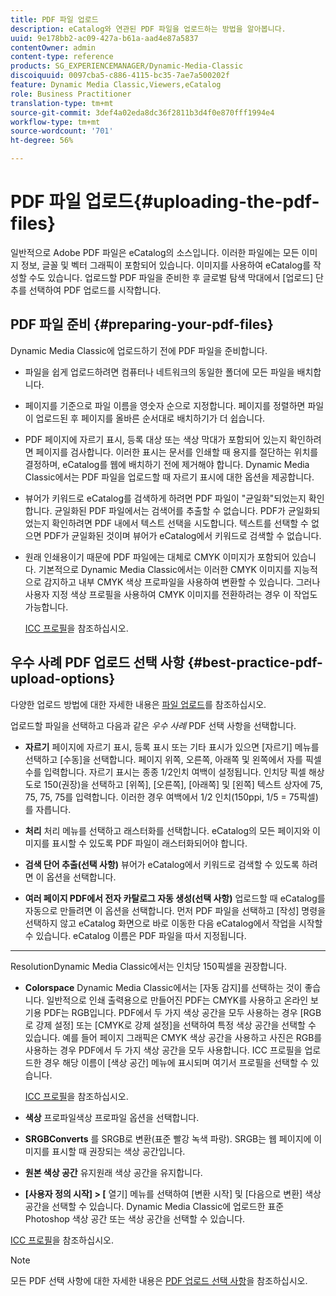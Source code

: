 ```yaml
---
title: PDF 파일 업로드
description: eCatalog와 연관된 PDF 파일을 업로드하는 방법을 알아봅니다.
uuid: 9e178bb2-ac09-427a-b61a-aad4e87a5837
contentOwner: admin
content-type: reference
products: SG_EXPERIENCEMANAGER/Dynamic-Media-Classic
discoiquuid: 0097cba5-c886-4115-bc35-7ae7a500202f
feature: Dynamic Media Classic,Viewers,eCatalog
role: Business Practitioner
translation-type: tm+mt
source-git-commit: 3def4a02eda8dc36f2811b3d4f0e870fff1994e4
workflow-type: tm+mt
source-wordcount: '701'
ht-degree: 56%

---
```



# PDF 파일 업로드{#uploading-the-pdf-files}

일반적으로 Adobe PDF 파일은 eCatalog의 소스입니다. 이러한 파일에는 모든 이미지 정보, 글꼴 및 벡터 그래픽이 포함되어 있습니다. 이미지를 사용하여 eCatalog를 작성할 수도 있습니다. 업로드할 PDF 파일을 준비한 후 글로벌 탐색 막대에서 [업로드] 단추를 선택하여 PDF 업로드를 시작합니다.

## PDF 파일 준비 {#preparing-your-pdf-files}

Dynamic Media Classic에 업로드하기 전에 PDF 파일을 준비합니다.

* 파일을 쉽게 업로드하려면 컴퓨터나 네트워크의 동일한 폴더에 모든 파일을 배치합니다.
* 페이지를 기준으로 파일 이름을 영숫자 순으로 지정합니다. 페이지를 정렬하면 파일이 업로드된 후 페이지를 올바른 순서대로 배치하기가 더 쉽습니다.
* PDF 페이지에 자르기 표시, 등록 대상 또는 색상 막대가 포함되어 있는지 확인하려면 페이지를 검사합니다. 이러한 표시는 문서를 인쇄할 때 용지를 절단하는 위치를 결정하며, eCatalog를 웹에 배치하기 전에 제거해야 합니다. Dynamic Media Classic에서는 PDF 파일을 업로드할 때 자르기 표시에 대한 옵션을 제공합니다.
* 뷰어가 키워드로 eCatalog를 검색하게 하려면 PDF 파일이 &quot;균일화&quot;되었는지 확인합니다. 균일화된 PDF 파일에서는 검색어를 추출할 수 없습니다. PDF가 균일화되었는지 확인하려면 PDF 내에서 텍스트 선택을 시도합니다. 텍스트를 선택할 수 없으면 PDF가 균일화된 것이며 뷰어가 eCatalog에서 키워드로 검색할 수 없습니다.
* 원래 인쇄용이기 때문에 PDF 파일에는 대체로 CMYK 이미지가 포함되어 있습니다. 기본적으로 Dynamic Media Classic에서는 이러한 CMYK 이미지를 지능적으로 감지하고 내부 CMYK 색상 프로파일을 사용하여 변환할 수 있습니다. 그러나 사용자 지정 색상 프로필을 사용하여 CMYK 이미지를 전환하려는 경우 이 작업도 가능합니다. 

   [ICC 프로필](icc-profiles.md#icc_profiles)을 참조하십시오.

## 우수 사례 PDF 업로드 선택 사항  {#best-practice-pdf-upload-options}

다양한 업로드 방법에 대한 자세한 내용은 [파일 업로드](uploading-files.md#uploading_your_files)를 참조하십시오.

업로드할 파일을 선택하고 다음과 같은 *우수 사례* PDF 선택 사항을 선택합니다.

* **자르기**
페이지에 자르기 표시, 등록 표시 또는 기타 표시가 있으면 [자르기] 메뉴를 선택하고 [수동]을 선택합니다. 페이지 위쪽, 오른쪽, 아래쪽 및 왼쪽에서 자를 픽셀 수를 입력합니다. 자르기 표시는 종종 1/2인치 여백이 설정됩니다. 인치당 픽셀 해상도로 150(권장)을 선택하고 [위쪽], [오른쪽], [아래쪽] 및 [왼쪽] 텍스트 상자에 75, 75, 75, 75를 입력합니다. 이러한 경우 여백에서 1/2 인치(150ppi, 1/5 = 75픽셀)를 자릅니다.

* **처리**
처리 메뉴를 선택하고 래스터화를 선택합니다. eCatalog의 모든 페이지와 이미지를 표시할 수 있도록 PDF 파일이 래스터화되어야 합니다.

* **검색 단어 추출(선택 사항)**
뷰어가 eCatalog에서 키워드로 검색할 수 있도록 하려면 이 옵션을 선택합니다.

* **여러 페이지 PDF에서 전자 카탈로그 자동 생성(선택 사항)**
업로드할 때 eCatalog를 자동으로 만들려면 이 옵션을 선택합니다. 먼저 PDF 파일을 선택하고 [작성] 명령을 선택하지 않고 eCatalog 화면으로 바로 이동한 다음 eCatalog에서 작업을 시작할 수 있습니다. eCatalog 이름은 PDF 파일을 따서 지정됩니다.

* ****
ResolutionDynamic Media Classic에서는 인치당 150픽셀을 권장합니다.

* **Colorspace**
Dynamic Media Classic에서는 [자동 감지]를 선택하는 것이 좋습니다. 일반적으로 인쇄 출력용으로 만들어진 PDF는 CMYK를 사용하고 온라인 보기용 PDF는 RGB입니다. PDF에서 두 가지 색상 공간을 모두 사용하는 경우 [RGB로 강제 설정] 또는 [CMYK로 강제 설정]을 선택하여 특정 색상 공간을 선택할 수 있습니다. 예를 들어 페이지 그래픽은 CMYK 색상 공간을 사용하고 사진은 RGB를 사용하는 경우 PDF에서 두 가지 색상 공간을 모두 사용합니다. ICC 프로필을 업로드한 경우 해당 이름이 [색상 공간] 메뉴에 표시되며 여기서 프로필을 선택할 수 있습니다. 

   [ICC 프로필](icc-profiles.md#icc_profiles)을 참조하십시오.

* **색상**
프로파일색상 프로파일 옵션을 선택합니다.

* **SRGBConverts**
를 SRGB로 변환(표준 빨강 녹색 파랑). SRGB는 웹 페이지에 이미지를 표시할 때 권장되는 색상 공간입니다.

* **원본 색상 공간**
유지원래 색상 공간을 유지합니다.

* **[사용자 정의 시작] > [**
열기] 메뉴를 선택하여 [변환 시작] 및 [다음으로 변환] 색상 공간을 선택할 수 있습니다. Dynamic Media Classic에 업로드한 표준 Photoshop 색상 공간 또는 색상 공간을 선택할 수 있습니다.

[ICC 프로필](icc-profiles.md#icc_profiles)을 참조하십시오.

>[!NOTE]
>
>모든 PDF 선택 사항에 대한 자세한 내용은 [PDF 업로드 선택 사항](pdfs.md#pdf_upload_options)을 참조하십시오.

